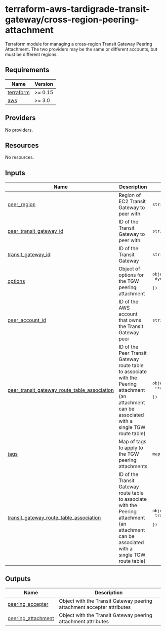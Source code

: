 # terraform-aws-tardigrade-transit-gateway/cross-region-peering-attachment

Terraform module for managing a cross-region Transit Gateway Peering Attachment. The two providers
may be the same or different accounts, but must be different regions.

<!-- BEGIN TFDOCS -->
## Requirements

| Name | Version |
|------|---------|
| <a name="requirement_terraform"></a> [terraform](#requirement\_terraform) | >= 0.15 |
| <a name="requirement_aws"></a> [aws](#requirement\_aws) | >= 3.0 |

## Providers

No providers.

## Resources

No resources.

## Inputs

| Name | Description | Type | Default | Required |
|------|-------------|------|---------|:--------:|
| <a name="input_peer_region"></a> [peer\_region](#input\_peer\_region) | Region of EC2 Transit Gateway to peer with | `string` | n/a | yes |
| <a name="input_peer_transit_gateway_id"></a> [peer\_transit\_gateway\_id](#input\_peer\_transit\_gateway\_id) | ID of the Transit Gateway to peer with | `string` | n/a | yes |
| <a name="input_transit_gateway_id"></a> [transit\_gateway\_id](#input\_transit\_gateway\_id) | ID of the Transit Gateway | `string` | n/a | yes |
| <a name="input_options"></a> [options](#input\_options) | Object of options for the TGW peering attachment | <pre>object({<br>    dynamic_routing = optional(string)<br>  })</pre> | `null` | no |
| <a name="input_peer_account_id"></a> [peer\_account\_id](#input\_peer\_account\_id) | ID of the AWS account that owns the Transit Gateway peer | `string` | `null` | no |
| <a name="input_peer_transit_gateway_route_table_association"></a> [peer\_transit\_gateway\_route\_table\_association](#input\_peer\_transit\_gateway\_route\_table\_association) | ID of the Peer Transit Gateway route table to associate with the Peering attachment (an attachment can be associated with a single TGW route table) | <pre>object({<br>    transit_gateway_route_table_id = string<br>  })</pre> | `null` | no |
| <a name="input_tags"></a> [tags](#input\_tags) | Map of tags to apply to the TGW peering attachments | `map(string)` | `{}` | no |
| <a name="input_transit_gateway_route_table_association"></a> [transit\_gateway\_route\_table\_association](#input\_transit\_gateway\_route\_table\_association) | ID of the Transit Gateway route table to associate with the Peering attachment (an attachment can be associated with a single TGW route table) | <pre>object({<br>    transit_gateway_route_table_id = string<br>  })</pre> | `null` | no |

## Outputs

| Name | Description |
|------|-------------|
| <a name="output_peering_accepter"></a> [peering\_accepter](#output\_peering\_accepter) | Object with the Transit Gateway peering attachment accepter attributes |
| <a name="output_peering_attachment"></a> [peering\_attachment](#output\_peering\_attachment) | Object with the Transit Gateway peering attachment attributes |

<!-- END TFDOCS -->
